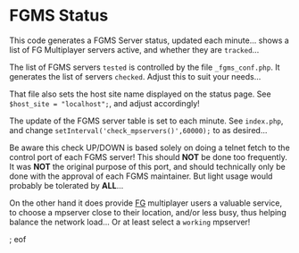 # FGMS Status

This code generates a FGMS Server status, updated each minute... shows a list of FG Multiplayer servers active, and whether they are `tracked`...

The list of FGMS servers `tested` is controlled by the file `_fgms_conf.php`. It generates the list of servers `checked`. Adjust this to suit your needs...

That file also sets the host site name displayed on the status page. See `$host_site = "localhost";`, and adjust accordingly!

The update of the FGMS server table is set to each minute. See `index.php`, and change `setInterval('check_mpservers()',60000);` to as desired... 

Be aware this check UP/DOWN is based solely on doing a telnet fetch to the control port of each FGMS server! This should **NOT** be done too frequently. It was **NOT** the original purpose of this port, and should technically only be done with the approval of each FGMS maintainer. But light usage would probably be tolerated by **ALL**...

On the other hand it does provide [FG](http://www.flightgear.org/) multiplayer users a valuable service, to choose a mpserver close to their location, and/or less busy, thus helping balance the network load... Or at least select a `working` mpserver!

; eof
